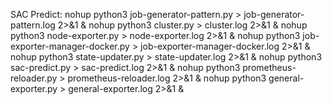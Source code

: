 SAC Predict:
nohup python3 job-generator-pattern.py > job-generator-pattern.log 2>&1 & nohup python3 cluster.py > cluster.log 2>&1 & nohup python3 node-exporter.py > node-exporter.log 2>&1 & nohup python3 job-exporter-manager-docker.py > job-exporter-manager-docker.log 2>&1 & nohup python3 state-updater.py > state-updater.log 2>&1 & nohup python3 sac-predict.py > sac-predict.log 2>&1 & nohup python3 prometheus-reloader.py > prometheus-reloader.log 2>&1 & nohup python3 general-exporter.py > general-exporter.log 2>&1 &

